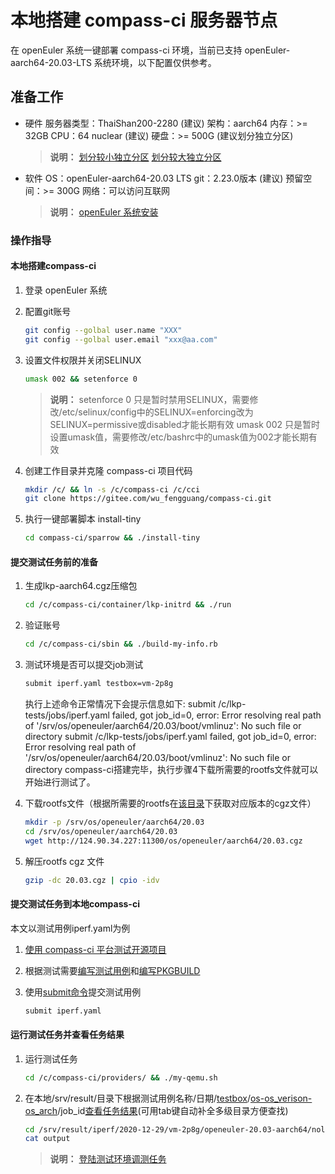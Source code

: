 # 本地搭建 compass-ci 服务器节点

在 openEuler 系统一键部署 compass-ci 环境，当前已支持 openEuler-aarch64-20.03-LTS 系统环境，以下配置仅供参考。

## 准备工作
- 硬件
	服务器类型：ThaiShan200-2280 (建议)
	架构：aarch64
	内存：>= 32GB
	CPU：64 nuclear (建议)
	硬盘：>= 500G (建议划分独立分区)
	
	>**说明：**
	>[划分较小独立分区](https://gitee.com/wu_fengguang/compass-ci/blob/master/sparrow/1-storage/small)
	>[划分较大独立分区](https://gitee.com/wu_fengguang/compass-ci/blob/master/sparrow/1-storage/large)

- 软件
	OS：openEuler-aarch64-20.03 LTS
	git：2.23.0版本 (建议)
	预留空间：>= 300G
	网络：可以访问互联网
	
	>**说明：**
	>[openEuler 系统安装](https://openeuler.org/zh/docs/20.03_LTS/docs/Installation/%E5%AE%89%E8%A3%85%E5%87%86%E5%A4%87.html)

### 操作指导

#### 本地搭建compass-ci

1. 登录 openEuler 系统

2. 配置git账号
	```bash
	git config --golbal user.name "XXX"
	git config --golbal user.email "xxx@aa.com"
	```

3. 设置文件权限并关闭SELINUX
	```bash
	umask 002 && setenforce 0
	```

	>**说明：**
	>setenforce 0 只是暂时禁用SELINUX，需要修改/etc/selinux/config中的SELINUX=enforcing改为SELINUX=permissive或disabled才能长期有效
	>umask 002 只是暂时设置umask值，需要修改/etc/bashrc中的umask值为002才能长期有效

4. 创建工作目录并克隆 compass-ci 项目代码
	```bash
	mkdir /c/ && ln -s /c/compass-ci /c/cci
 	git clone https://gitee.com/wu_fengguang/compass-ci.git
	```

5. 执行一键部署脚本 install-tiny
	```bash
	cd compass-ci/sparrow && ./install-tiny
	```

#### 提交测试任务前的准备

1. 生成lkp-aarch64.cgz压缩包
	```bash
	cd /c/compass-ci/container/lkp-initrd && ./run
	```
2. 验证账号
	```bash
	cd /c/compass-ci/sbin && ./build-my-info.rb
	```

3. 测试环境是否可以提交job测试
	```bash
	submit iperf.yaml testbox=vm-2p8g
	```

	执行上述命令正常情况下会提示信息如下:
	submit /c/lkp-tests/jobs/iperf.yaml failed, got job_id=0, error: Error resolving real path of '/srv/os/openeuler/aarch64/20.03/boot/vmlinuz': No such file or directory
	submit /c/lkp-tests/jobs/iperf.yaml failed, got job_id=0, error: Error resolving real path of '/srv/os/openeuler/aarch64/20.03/boot/vmlinuz': No such file or directory
	compass-ci搭建完毕，执行步骤4下载所需要的rootfs文件就可以开始进行测试了。

4. 下载rootfs文件（根据所需要的rootfs在[该目录](http://124.90.34.227:11300/os/)下获取对应版本的cgz文件）
	```bash
	mkdir -p /srv/os/openeuler/aarch64/20.03
	cd /srv/os/openeuler/aarch64/20.03
	wget http://124.90.34.227:11300/os/openeuler/aarch64/20.03.cgz
	```

5. 解压rootfs cgz 文件
	```bash
	gzip -dc 20.03.cgz | cpio -idv
	```

#### 提交测试任务到本地compass-ci
本文以测试用例iperf.yaml为例

1. [使用 compass-ci 平台测试开源项目](https://gitee.com/wu_fengguang/compass-ci/blob/master/doc/manual/test-oss-project.zh.md)

2. 根据测试需要[编写测试用例](https://gitee.com/wu_fengguang/lkp-tests/blob/master/doc/add-testcase.md)和[编写PKGBUILD](https://gitee.com/wu_fengguang/compass-ci/blob/master/doc/manual/write-PKGBUILD.zh.md)

3. 使用[submit命令](https://gitee.com/wu_fengguang/compass-ci/blob/master/doc/manual/submit-job.zh.md)提交测试用例
	```bash
	submit iperf.yaml
	```

#### 运行测试任务并查看任务结果

1. 运行测试任务
	```bash
	cd /c/compass-ci/providers/ && ./my-qemu.sh
	```

2. 在本地/srv/result/目录下根据测试用例名称/日期/[testbox](https://gitee.com/wu_fengguang/compass-ci/blob/master/doc/manual/submit-job.zh.md)/[os-os_verison-os_arch](https://gitee.com/wu_fengguang/compass-ci/tree/master/doc/job)/job_id[查看任务结果](https://gitee.com/wu_fengguang/compass-ci/blob/master/doc/manual/browse-results.zh.md)(可用tab键自动补全多级目录方便查找)
	```bash
	cd /srv/result/iperf/2020-12-29/vm-2p8g/openeuler-20.03-aarch64/nolab.1
	cat output
	```

	>**说明：**
	>[登陆测试环境调测任务](https://gitee.com/wu_fengguang/compass-ci/blob/master/doc/manual/%E5%A6%82%E4%BD%95%E7%99%BB%E5%BD%95%E6%B5%8B%E8%AF%95%E6%9C%BA%E8%B0%83%E6%B5%8B%E4%BB%BB%E5%8A%A1.md)
